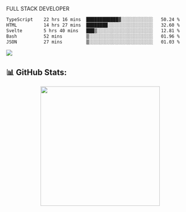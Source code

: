 FULL  STACK DEVELOPER

 <!--START_SECTION:waka-->

```txt
TypeScript    22 hrs 16 mins  ████████████▓░░░░░░░░░░░░   50.24 %
HTML          14 hrs 27 mins  ████████░░░░░░░░░░░░░░░░░   32.60 %
Svelte        5 hrs 40 mins   ███▒░░░░░░░░░░░░░░░░░░░░░   12.81 %
Bash          52 mins         ▒░░░░░░░░░░░░░░░░░░░░░░░░   01.96 %
JSON          27 mins         ▒░░░░░░░░░░░░░░░░░░░░░░░░   01.03 %
```

<!--END_SECTION:waka-->



  <p align="start">
<a href="https://linkedin.com/in/Abhishek">
<img src="https://skillicons.dev/icons?i=cpp,java,python,html,css,js,postgres,mongodb,linux,bash,git,github,react,express,nodejs,nextjs,gcp,docker,vscode,postman,powershell,githubactions,&theme=dark&perline=10" />
</a>
</p>



## 📊 GitHub Stats:

 <div align="center">

 <!-- github streak start -->

<img width=320 src="https://github-readme-streak-stats.herokuapp.com/?user=Abhishek9503&layout=compact"  />

<!-- github streak end -->
